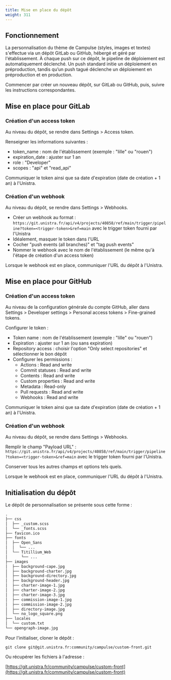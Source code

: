 ```yaml
---
title: Mise en place du dépôt
weight: 311
---
```


## Fonctionnement 

La personnalisation du thème de Campulse (styles, images et textes) s'effectue via un dépôt GitLab ou GitHub, hébergé et géré par l'établissement. 
À chaque push sur ce dépôt, le pipeline de déploiement est automatiquement déclenché. Un push standard initie un déploiement en préproduction, 
tandis qu’un push tagué déclenche un déploiement en préproduction et en production.

Commencer par créer un nouveau dépôt, sur GitLab ou GitHub, puis, suivre les instructions correspondantes.

## Mise en place pour GitLab

### Création d'un access token

Au niveau du dépôt, se rendre dans Settings > Access token.

Renseigner les informations suivantes :

- token_name : nom de l'établissement (exemple : "lille" ou "rouen")
- expiration_date : ajuster sur 1 an
- role : "Developer"
- scopes : "api" et "read_api"

Communiquer le token ainsi que sa date d'expiration (date de création + 1 an) à l'Unistra.

### Création d'un webhook

Au niveau du dépôt, se rendre dans Settings > Webhooks.

- Créer un webhook au format : `https://git.unistra.fr/api/v4/projects/40858/ref/main/trigger/pipeline?token=<trigger-token>&ref=main` avec le trigger token fourni par l'Unistra
- Idéalement, masquer le token dans l'URL
- Cocher "push events (all branches)" et "tag push events"
- Nommer le webhook avec le nom de l'établissement (le même qu'à l'étape de création d'un access token)

Lorsque le webhook est en place, communiquer l'URL du dépôt à l'Unistra.

## Mise en place pour GitHub

### Création d'un access token

Au niveau de la configuration générale du compte GitHub, aller dans Settings > Developer settings > Personal access tokens > Fine-grained tokens.

Configurer le token :

- Token name : nom de l'établissement (exemple : "lille" ou "rouen")
- Expiration : ajuster sur 1 an (ou sans expiration)
- Repository access : choisir l'option "Only select repositories" et sélectionner le bon dépôt
- Configurer les permissions :
	- Actions : Read and write
	- Commit statuses : Read and write
	- Contents : Read and write
	- Custom properties : Read and write
	- Metadata : Read-only
	- Pull requests : Read and write
	- Webhooks : Read and write

Communiquer le token ainsi que sa date d'expiration (date de création + 1 an) à l'Unistra.

### Création d'un webhook

Au niveau du dépôt, se rendre dans Settings > Webhooks.

Remplir le champ "Payload URL" : `https://git.unistra.fr/api/v4/projects/40858/ref/main/trigger/pipeline?token=<trigger-token>&ref=main` avec le trigger token fourni par l'Unistra.

Conserver tous les autres champs et options tels quels.

Lorsque le webhook est en place, communiquer l'URL du dépôt à l'Unistra.

## Initialisation du dépôt

Le dépôt de personnalisation se présente sous cette forme :

```txt
.
├── css
│  ├── _custom.scss
│  └── _fonts.scss
├── favicon.ico
├── fonts
│  ├── Open_Sans
│  │  └── ...
│  └── Titillium_Web
│      └── ...
├── images
│  ├── background-cape.jpg
│  ├── background-charter.jpg
│  ├── background-directory.jpg
│  ├── background-header.jpg
│  ├── charter-image-1.jpg
│  ├── charter-image-2.jpg
│  ├── charter-image-3.jpg
│  ├── commission-image-1.jpg
│  ├── commission-image-2.jpg
│  ├── directory-image.jpg
│  └── no_logo_square.png
├── locales
│  └── custom.txt
└── opengraph-image.jpg
```

Pour l'initialiser, cloner le dépôt : 

`git clone git@git.unistra.fr:community/campulse/custom-front.git`

Ou récupérer les fichiers à l'adresse :

[https://git.unistra.fr/community/campulse/custom-front](https://git.unistra.fr/community/campulse/custom-front)